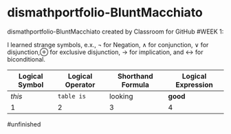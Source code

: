 # dismathportfolio-BluntMacchiato
dismathportfolio-BluntMacchiato created by Classroom for GitHub
#WEEK 1:

I learned strange symbols, e.x., ¬ for Negation, ∧ for conjunction, ∨ for disjunction,⊕ for exclusive disjunction, → for implication, and ↔ for biconditional.

Logical Symbol |	Logical Operator |	Shorthand	Formula |	Logical Expression 
--- | --- | --- | ---
*this* | `table is` | looking | **good**
1 | 2 | 3 | 4 

#unfinished 
